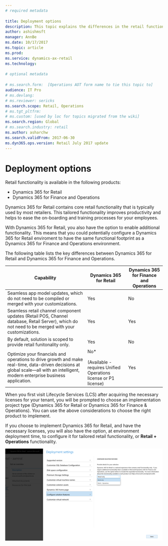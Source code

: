```yaml
---
# required metadata

title: Deployment options
description: This topic explains the differences in the retail functionality between Dynamics 365 for Retail and Dynamics 365 for Finance and Operations.
author: ashishmsft 
manager: AnnBe
ms.date: 10/17/2017
ms.topic: article
ms.prod: 
ms.service: dynamics-ax-retail
ms.technology: 

# optional metadata

# ms.search.form:  [Operations AOT form name to tie this topic to]
audience: IT Pro
# ms.devlang: 
# ms.reviewer: sericks
ms.search.scope: Retail, Operations 
# ms.tgt_pltfrm: 
# ms.custom: [used by loc for topics migrated from the wiki]
ms.search.region: Global
# ms.search.industry: retail
ms.author: asharchw
ms.search.validFrom: 2017-06-30 
ms.dyn365.ops.version: Retail July 2017 update 
---
```


# Deployment options

Retail functionality is available in the following products:
 
- Dynamics 365 for Retail
- Dynamics 365 for Finance and Operations
 
Dynamics 365 for Retail contains core retail functionality that is typically used by most retailers. This tailored functionality improves productivity and helps to ease the on-boarding and training processes for your employees. 

With Dynamics 365 for Retail, you also have the option to enable additional functionality. This means that you could potentially configure a Dynamics 365 for Retail enviroment to have the same functional footprint as a Dynamics 365 for Finance and Operations environment.
 
The following table lists the key differences between Dynamics 365 for Retail and Dynamics 365 for Finance and Operations.

| Capability   |  Dynamics 365 for Retail   |  Dynamics 365 for Finance and Operations  |
|--------------|----------------------------|-------------------------------------------|
|Seamless app model updates, which do not need to be compiled or merged with your customizations. | Yes | No|
|Seamless retail channel component updates (Retail POS, Channel database, Retail Server), which do not need to be merged with your customizations. | Yes | Yes |
|By default, solution is scoped to provide retail funitonality only. | Yes  | No  |
|Optimize your financials and operations to drive growth and make real-time, data-driven decisions at global scale—all with an intelligent, modern enterprise business application.| No*<br><br> (Available - requires Unified Operations license or P1 license) | Yes |

When you first visit Lifecycle Services (LCS) after acquiring the necessary licenses for your tenant, you will be prompted to choose an implementation project type (Dynamics 365 for Retail or Dynamics 365 for Finance & Operations). You can use the above considerations to choose the right product to implement.
 
If you choose to implement Dynamics 365 for Retail, and have the necessary licenses, you will also have the option, at environment deployment time, to configure it for tailored retail functionality, or **Retail + Operations** functionality. 
 
![Deployment settings](media/Deployment-settings.png)
